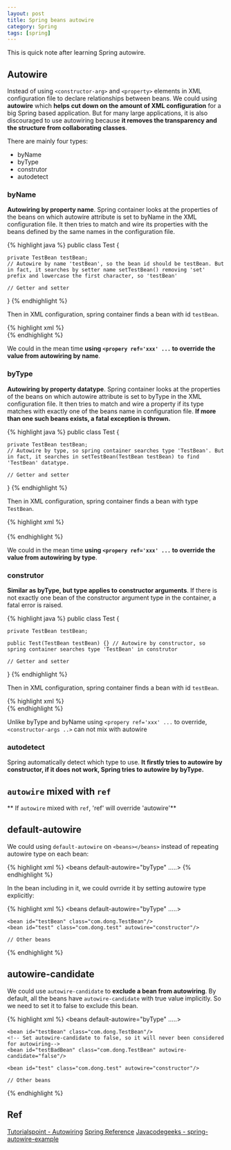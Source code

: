 ```yaml
---
layout: post
title: Spring beans autowire
category: Spring
tags: [spring]
---
```


This is quick note after learning Spring autowire.

## Autowire

Instead of using `<constructor-arg>` and `<property>` elements in XML configuration file to declare relationships between beans. We could using **autowire** which **helps cut down on the amount of XML configuration** for a big Spring based application. But for many large applications, it is also discouraged to use autowiring because **it removes the transparency and the structure from collaborating classes**.

There are mainly four types:

* byName
* byType
* construtor
* autodetect

### byName

**Autowiring by property name**. Spring container looks at the properties of the beans on which autowire attribute is set to byName in the XML configuration file. It then tries to match and wire its properties with the beans defined by the same names in the configuration file.

{% highlight java %}
public class Test {  

    private TestBean testBean; 
    // Autowire by name 'testBean', so the bean id should be testBean. But in fact, it searches by setter name setTestBean() removing 'set' prefix and lowercase the first character, so 'testBean'
      
    // Getter and setter
}
{% endhighlight %}

Then in XML configuration, spring container finds a bean with id `testBean`.

{% highlight xml %}
<bean id="testBean" class="com.dong.TestBean"/>  
<bean id="test" class="com.dong.test" autowire="byName"/>
{% endhighlight %}

We could in the mean time **using `<propery ref='xxx' ...` to override the value from autowiring by name**.

### byType

**Autowiring by property datatype**. Spring container looks at the properties of the beans on which autowire attribute is set to byType in the XML configuration file. It then tries to match and wire a property if its type matches with exactly one of the beans name in configuration file. **If more than one such beans exists, a fatal exception is thrown.**

{% highlight java %}
public class Test {  

    private TestBean testBean; 
    // Autowire by type, so spring container searches type 'TestBean'. But in fact, it searches in setTestBean(TestBean testBean) to find 'TestBean' datatype.
      
    // Getter and setter
}
{% endhighlight %}

Then in XML configuration, spring container finds a bean with type `TestBean`.

{% highlight xml %}
<bean id="testBean" class="com.dong.TestBean"/>  
<bean id="test" class="com.dong.test" autowire="byType"/>  
{% endhighlight %}

We could in the mean time **using `<propery ref='xxx' ...` to override the value from autowiring by type**.

### construtor

**Similar as byType, but type applies to constructor arguments**. If there is not exactly one bean of the constructor argument type in the container, a fatal error is raised.

{% highlight java %}
public class Test {  

    private TestBean testBean; 

    public Test(TestBean testBean) {} // Autowire by constructor, so spring container searches type 'TestBean' in construtor

    // Getter and setter
}
{% endhighlight %}

Then in XML configuration, spring container finds a bean with id `testBean`.

{% highlight xml %}
<bean id="testBean" class="com.dong.TestBean"/>  
<bean id="test" class="com.dong.test" autowire="constructor"/>
{% endhighlight %}

Unlike byType and byName using `<propery ref='xxx' ...` to override, `<constructor-args ..>` can not mix with autowire

### autodetect

Spring automatically detect which type to use. **It firstly tries to autowire by constructor, if it does not work, Spring tries to autowire by byType.**

## `autowire` mixed with `ref`

** If `autowire` mixed with `ref`, 'ref' will override 'autowire'**

## default-autowire

We could using `default-autowire` on `<beans></beans>` instead of repeating autowire type on each bean:

{% highlight xml %}
<beans default-autowire="byType" .....> 
{% endhighlight %}

In the bean including in it, we could ovrride it by setting autowire type explicitly:

{% highlight xml %}
<beans default-autowire="byType" .....> 

	<bean id="testBean" class="com.dong.TestBean"/>  
	<bean id="test" class="com.dong.test" autowire="constructor"/>

	// Other beans

</beans>
{% endhighlight %}

## autowire-candidate

We could use `autowire-candidate` to **exclude a bean from autowiring**. By default, all the beans have `autowire-candidate` with true value implicitly. So we need to set it to false to exclude this bean.

{% highlight xml %}
<beans default-autowire="byType" .....> 

	<bean id="testBean" class="com.dong.TestBean"/>
	<!-- Set autowire-candidate to false, so it will never been considered for autowiring-->
	<bean id="testBadBean" class="com.dong.TestBean" autowire-candidate="false"/>

	<bean id="test" class="com.dong.test" autowire="constructor"/>

	// Other beans

</beans>
{% endhighlight %}

## Ref

[Tutorialspoint - Autowiring](http://www.tutorialspoint.com/spring/spring_beans_autowiring.htm)
[Spring Reference](http://docs.spring.io/spring/docs/current/spring-framework-reference/html/beans.html#beans-factory-autowire)
[Javacodegeeks - spring-autowire-example](https://examples.javacodegeeks.com/enterprise-java/spring/beans-spring/spring-autowire-example/)



















